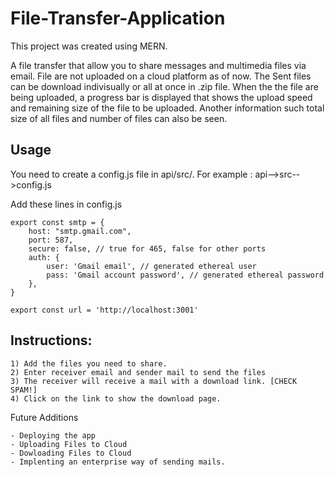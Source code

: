 # File-Transfer-Application

This project was created using MERN.

A file transfer that allow you to share messages and multimedia files via email. File are not uploaded on a cloud platform as of now. The Sent files can be download indivisually or all at once in .zip file. When the the file are being uploaded, a progress bar is displayed that shows the upload speed and remaining size of the file to be uploaded. Another information such total size of all files and number of files can also be seen.

## Usage
You need to create a config.js file in api/src/.
For example : api-->src-->config.js

Add these lines in config.js
```
export const smtp = {
    host: "smtp.gmail.com",
    port: 587,
    secure: false, // true for 465, false for other ports
    auth: {
        user: 'Gmail email', // generated ethereal user
        pass: 'Gmail account password', // generated ethereal password
    },
}

export const url = 'http://localhost:3001'
```

## Instructions:
```
1) Add the files you need to share.
2) Enter receiver email and sender mail to send the files
3) The receiver will receive a mail with a download link. [CHECK SPAM!]
4) Click on the link to show the download page.
```

Future Additions
```
- Deploying the app
- Uploading Files to Cloud
- Dowloading Files to Cloud
- Implenting an enterprise way of sending mails.
```



